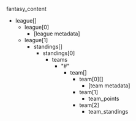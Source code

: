 fantasy_content

- league[]
  - league[0]
    - [league metadata]
  - league[1]
    - standings[]
      - standings[0]
        - teams
          - "#"
            - team[]
              - team[0][]
                - [team metadata]
              - team[1]
                - team_points
              - team[2]
                - team_standings

